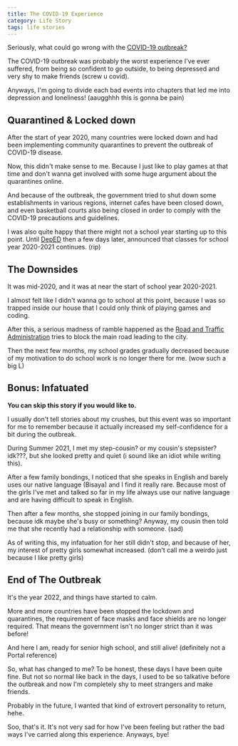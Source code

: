 ```yaml
---
title: The COVID-19 Experience
category: Life Story
tags: life stories
---
```


Seriously, what could go wrong with the [COVID-19 outbreak?](https://www.who.int/emergencies/diseases/novel-coronavirus-2019)

<!-- more -->

The COVID-19 outbreak was probably the worst experience I've ever suffered, from being so confident to go outside, to being depressed and very shy to make friends (screw u covid).

Anyways, I'm going to divide each bad events into chapters that led me into depression and loneliness! (aaugghhh this is gonna be pain)

## Quarantined & Locked down
After the start of year 2020, many countries were locked down and had been implementing community quarantines to prevent the outbreak of COVID-19 disease.

Now, this didn't make sense to me. Because I just like to play games at that time and don't wanna get involved with some huge argument about the quarantines online.

And because of the outbreak, the government tried to shut down some establishments in various regions, internet cafes have been closed down, and even basketball courts also being closed in order to comply with the COVID-19 precautions and guidelines.

I was also quite happy that there might not a school year starting up to this point. Until [DepED](https://deped.gov.ph) then a few days later, announced that classes for school year 2020-2021 continues. (rip)

## The Downsides
It was mid-2020, and it was at near the start of school year 2020-2021.

I almost felt like I didn't wanna go to school at this point, because I was so trapped inside our house that I could only think of playing games and coding.

After this, a serious madness of ramble happened as the [Road and Traffic Administration](https://www.facebook.com/profile.php?id=100068600627542) tries to block the main road leading to the city.

Then the next few months, my school grades gradually decreased because of my motivation to do school work is no longer there for me. (wow such a big L)

## Bonus: Infatuated
**You can skip this story if you would like to.**

I usually don't tell stories about my crushes,
but this event was so important for me to remember because it actually increased my self-confidence for a bit during the outbreak.

During Summer 2021, I met my step-cousin? or my cousin's stepsister? idk???, but she looked pretty and quiet (i sound like an idiot while writing this).

After a few family bondings, I noticed that she speaks in English and barely uses our native language (Bisaya) and I find it really rare. Because most of the girls I've met and talked so far in my life always use our native language and are having difficult to speak in English.

Then after a few months, she stopped joining in our family bondings, because idk maybe she's busy or something? Anyway, my cousin then told me that she recently had a relationship with someone. (sad)

As of writing this, my infatuation for her still didn't stop, and because of her, my interest of pretty girls somewhat increased.
(don't call me a weirdo just because I like pretty girls)

## End of The Outbreak
It's the year 2022, and things have started to calm.

More and more countries have been stopped the lockdown and quarantines, the requirement of face masks and face shields are no longer required. That means the government isn't no longer strict than it was before!

And here I am, ready for senior high school, and still alive! (definitely not a Portal reference)

So, what has changed to me? To be honest, these days I have been quite fine. But not so normal like back in the days, I used to be so talkative before the outbreak and now I'm completely shy to meet strangers and make friends.

Probably in the future, I wanted that kind of extrovert personality to return, hehe.

Soo, that's it. It's not very sad for how I've been feeling but rather the bad ways I've carried along this experience. Anyways, bye!
